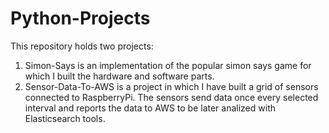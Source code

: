 # Python-Projects

This repository holds two projects:
  1. Simon-Says is an implementation of the popular simon says game for which I built the hardware and software parts.
  2. Sensor-Data-To-AWS is a project in which I have built a grid of sensors connected to RaspberryPi.
     The sensors send data once every selected interval and reports the data to AWS to be later analized with Elasticsearch tools.
 
